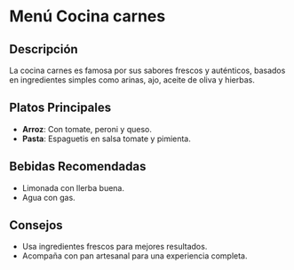 # Menú Cocina carnes
## Descripción
La cocina carnes es famosa por sus sabores frescos y auténticos, basados en ingredientes simples como arinas, ajo, aceite de oliva y hierbas.

## Platos Principales
- **Arroz**: Con tomate, peroni y queso.
- **Pasta**: Espaguetis en salsa tomate y pimienta.

## Bebidas Recomendadas
- Limonada con llerba buena.
- Agua con gas.


## Consejos
- Usa ingredientes frescos para mejores resultados.
- Acompaña con pan artesanal para una experiencia completa.
